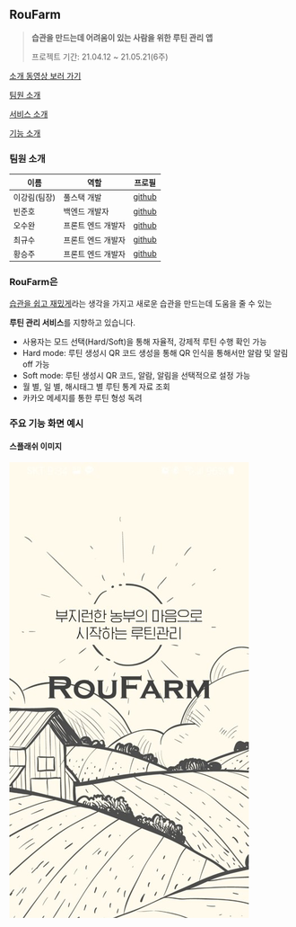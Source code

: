 ## RouFarm

>  **습관을 만드는데 어려움이 있는 사람을 위한 루틴 관리 앱**
>
> 프로젝트 기간: 21.04.12 ~ 21.05.21(6주)

[소개 동영상 보러 가기](https://www.youtube.com/watch?v=BNGxon0wl0o)



[팀원 소개](#팀원-소개)

[서비스 소개](#roufarm은)

[기능 소개](#주요-기능-화면-예시)



### 팀원 소개

| 이름         | 역할               | 프로필                                  |
| ------------ | ------------------ | --------------------------------------- |
| 이강림(팀장) | 풀스택 개발        | [github](https://github.com/leekangrim) |
| 빈준호       | 백엔드 개발자      | [github](https://github.com/Rekalux)    |
| 오수완       | 프론트 엔드 개발자 | [github](https://github.com/swanious)   |
| 최규수       | 프론트 엔드 개발자 | [github](https://github.com/qsoo)       |
| 황승주       | 프론트 엔드 개발자 | [github](https://github.com/wealways)   |



### RouFarm은

<u>습관을 쉽고 재밌게</u>라는 생각을 가지고 새로운 습관을 만드는데 도움을 줄 수 있는 

**루틴 관리 서비스**를 지향하고 있습니다. 

- 사용자는 모드 선택(Hard/Soft)을 통해 자율적, 강제적 루틴 수행 확인 가능
- Hard mode: 루틴 생성시 QR 코드 생성을 통해 QR 인식을 통해서만 알람 및 알림 off 가능
- Soft mode: 루틴 생성시 QR 코드, 알람, 알림을 선택적으로 설정 가능
- 월 별, 일 별, 해시태그 별 루틴 통계 자료 조회
- 카카오 메세지를 통한 루틴 형성 독려 



### 주요 기능 화면 예시



#### 스플래쉬 이미지

<img src="README.assets/splash_img.jpg"/>

